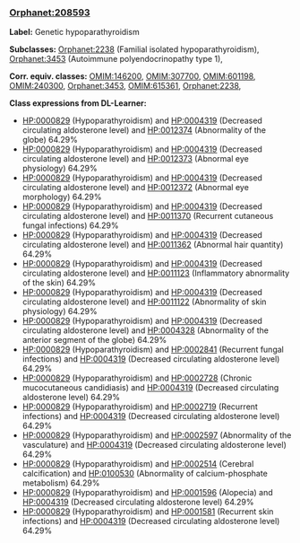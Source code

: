 
### [Orphanet:208593](http://www.orpha.net/ORDO/Orphanet_208593)
**Label:** Genetic hypoparathyroidism

**Subclasses:** [Orphanet:2238](http://www.orpha.net/ORDO/Orphanet_2238) (Familial isolated hypoparathyroidism), [Orphanet:3453](http://www.orpha.net/ORDO/Orphanet_3453) (Autoimmune polyendocrinopathy type 1), 

**Corr. equiv. classes:** [OMIM:146200](http://purl.obolibrary.org/obo/OMIM_146200), [OMIM:307700](http://purl.obolibrary.org/obo/OMIM_307700), [OMIM:601198](http://purl.obolibrary.org/obo/OMIM_601198), [OMIM:240300](http://purl.obolibrary.org/obo/OMIM_240300), [Orphanet:3453](http://www.orpha.net/ORDO/Orphanet_3453), [OMIM:615361](http://purl.obolibrary.org/obo/OMIM_615361), [Orphanet:2238](http://www.orpha.net/ORDO/Orphanet_2238), 

**Class expressions from DL-Learner:**

- [HP:0000829](http://purl.obolibrary.org/obo/HP_0000829) (Hypoparathyroidism) and [HP:0004319](http://purl.obolibrary.org/obo/HP_0004319) (Decreased circulating aldosterone level) and [HP:0012374](http://purl.obolibrary.org/obo/HP_0012374) (Abnormality of the globe) 64.29%
- [HP:0000829](http://purl.obolibrary.org/obo/HP_0000829) (Hypoparathyroidism) and [HP:0004319](http://purl.obolibrary.org/obo/HP_0004319) (Decreased circulating aldosterone level) and [HP:0012373](http://purl.obolibrary.org/obo/HP_0012373) (Abnormal eye physiology) 64.29%
- [HP:0000829](http://purl.obolibrary.org/obo/HP_0000829) (Hypoparathyroidism) and [HP:0004319](http://purl.obolibrary.org/obo/HP_0004319) (Decreased circulating aldosterone level) and [HP:0012372](http://purl.obolibrary.org/obo/HP_0012372) (Abnormal eye morphology) 64.29%
- [HP:0000829](http://purl.obolibrary.org/obo/HP_0000829) (Hypoparathyroidism) and [HP:0004319](http://purl.obolibrary.org/obo/HP_0004319) (Decreased circulating aldosterone level) and [HP:0011370](http://purl.obolibrary.org/obo/HP_0011370) (Recurrent cutaneous fungal infections) 64.29%
- [HP:0000829](http://purl.obolibrary.org/obo/HP_0000829) (Hypoparathyroidism) and [HP:0004319](http://purl.obolibrary.org/obo/HP_0004319) (Decreased circulating aldosterone level) and [HP:0011362](http://purl.obolibrary.org/obo/HP_0011362) (Abnormal hair quantity) 64.29%
- [HP:0000829](http://purl.obolibrary.org/obo/HP_0000829) (Hypoparathyroidism) and [HP:0004319](http://purl.obolibrary.org/obo/HP_0004319) (Decreased circulating aldosterone level) and [HP:0011123](http://purl.obolibrary.org/obo/HP_0011123) (Inflammatory abnormality of the skin) 64.29%
- [HP:0000829](http://purl.obolibrary.org/obo/HP_0000829) (Hypoparathyroidism) and [HP:0004319](http://purl.obolibrary.org/obo/HP_0004319) (Decreased circulating aldosterone level) and [HP:0011122](http://purl.obolibrary.org/obo/HP_0011122) (Abnormality of skin physiology) 64.29%
- [HP:0000829](http://purl.obolibrary.org/obo/HP_0000829) (Hypoparathyroidism) and [HP:0004319](http://purl.obolibrary.org/obo/HP_0004319) (Decreased circulating aldosterone level) and [HP:0004328](http://purl.obolibrary.org/obo/HP_0004328) (Abnormality of the anterior segment of the globe) 64.29%
- [HP:0000829](http://purl.obolibrary.org/obo/HP_0000829) (Hypoparathyroidism) and [HP:0002841](http://purl.obolibrary.org/obo/HP_0002841) (Recurrent fungal infections) and [HP:0004319](http://purl.obolibrary.org/obo/HP_0004319) (Decreased circulating aldosterone level) 64.29%
- [HP:0000829](http://purl.obolibrary.org/obo/HP_0000829) (Hypoparathyroidism) and [HP:0002728](http://purl.obolibrary.org/obo/HP_0002728) (Chronic mucocutaneous candidiasis) and [HP:0004319](http://purl.obolibrary.org/obo/HP_0004319) (Decreased circulating aldosterone level) 64.29%
- [HP:0000829](http://purl.obolibrary.org/obo/HP_0000829) (Hypoparathyroidism) and [HP:0002719](http://purl.obolibrary.org/obo/HP_0002719) (Recurrent infections) and [HP:0004319](http://purl.obolibrary.org/obo/HP_0004319) (Decreased circulating aldosterone level) 64.29%
- [HP:0000829](http://purl.obolibrary.org/obo/HP_0000829) (Hypoparathyroidism) and [HP:0002597](http://purl.obolibrary.org/obo/HP_0002597) (Abnormality of the vasculature) and [HP:0004319](http://purl.obolibrary.org/obo/HP_0004319) (Decreased circulating aldosterone level) 64.29%
- [HP:0000829](http://purl.obolibrary.org/obo/HP_0000829) (Hypoparathyroidism) and [HP:0002514](http://purl.obolibrary.org/obo/HP_0002514) (Cerebral calcification) and [HP:0100530](http://purl.obolibrary.org/obo/HP_0100530) (Abnormality of calcium-phosphate metabolism) 64.29%
- [HP:0000829](http://purl.obolibrary.org/obo/HP_0000829) (Hypoparathyroidism) and [HP:0001596](http://purl.obolibrary.org/obo/HP_0001596) (Alopecia) and [HP:0004319](http://purl.obolibrary.org/obo/HP_0004319) (Decreased circulating aldosterone level) 64.29%
- [HP:0000829](http://purl.obolibrary.org/obo/HP_0000829) (Hypoparathyroidism) and [HP:0001581](http://purl.obolibrary.org/obo/HP_0001581) (Recurrent skin infections) and [HP:0004319](http://purl.obolibrary.org/obo/HP_0004319) (Decreased circulating aldosterone level) 64.29%


